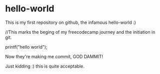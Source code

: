 # hello-world
This is my first repository on github, the infamous hello-world :)

//This marks the beging of my freecodecamp journey and the initiation in git.

printf("hello world"); 


Now they're making me commit, GOD DAMMIT! 

Just kidding :) this is quite acceptable.
